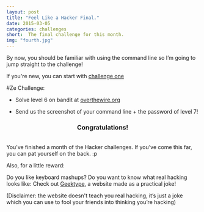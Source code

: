 ```yaml
---
layout: post
title: "Feel Like a Hacker Final."
date: 2015-03-05
categories: challenges
short:  The final challenge for this month. 
img: "fourth.jpg"
---
```


By now, you should be familiar with using the command line so I’m going to jump straight to the challenge! 
<br>


If you're new, you can start with [challenge one](http://euts.github.io/challenges/one/)



#Ze Challenge:


- Solve level 6 on bandit at [overthewire.org](http://overthewire.org/wargames/bandit/bandit7.html)

- Send us the screenshot of your command line + the password of level 7! 

<h3 style="text-align:center">Congratulations!</h3>
<br>You’ve finished a month of the Hacker challenges. If you’ve come this far, you can pat yourself on the back. :p 

Also, for a little reward:

Do you like keyboard mashups? Do you want to know what real hacking looks like: Check out [Geektype](http://geektyper.com), a website made as a practical joke! 

(Disclaimer: the website doesn't teach you real hacking, it’s just a joke which you can use to fool your friends into thinking you’re hacking)
